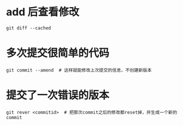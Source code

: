 # add 后查看修改
    git diff --cached

# 多次提交很简单的代码
    git commit --amend  # 这样就能修改上次提交的信息，不创建新版本

# 提交了一次错误的版本
    git rever <commitid>  # 把那次commit之后的修改都reset掉，并生成一个新的commit
